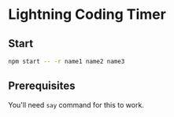 # Lightning Coding Timer

## Start

```bash
npm start -- -r name1 name2 name3
```

## Prerequisites

You'll need `say` command for this to work.
